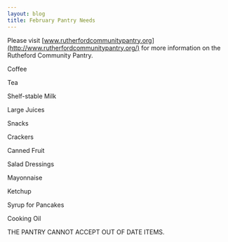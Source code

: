 ```yaml
---
layout: blog
title: February Pantry Needs
---
```


Please visit [www.rutherfordcommunitypantry.org](http://www.rutherfordcommunitypantry.org/) for more information on the Rutheford Community Pantry. 

Coffee

Tea

Shelf-stable Milk

Large Juices

Snacks

Crackers

Canned Fruit

Salad Dressings

Mayonnaise

Ketchup

Syrup for Pancakes

Cooking Oil

THE PANTRY CANNOT ACCEPT OUT OF DATE ITEMS.
